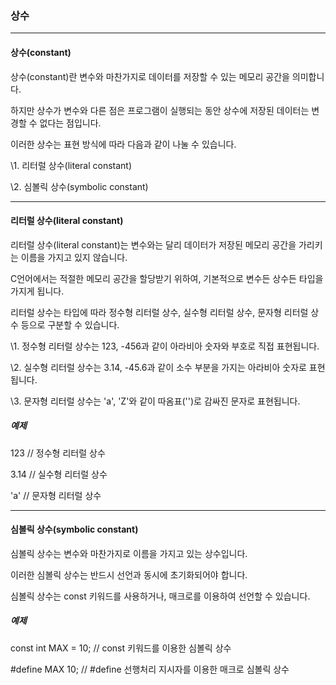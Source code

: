 ### 상수

------

#### 상수(constant)

상수(constant)란 변수와 마찬가지로 데이터를 저장할 수 있는 메모리 공간을 의미합니다.

하지만 상수가 변수와 다른 점은 프로그램이 실행되는 동안 상수에 저장된 데이터는 변경할 수 없다는 점입니다.

 

이러한 상수는 표현 방식에 따라 다음과 같이 나눌 수 있습니다.

 

\1. 리터럴 상수(literal constant)

\2. 심볼릭 상수(symbolic constant)

------

#### 리터럴 상수(literal constant)

리터럴 상수(literal constant)는 변수와는 달리 데이터가 저장된 메모리 공간을 가리키는 이름을 가지고 있지 않습니다.

C언어에서는 적절한 메모리 공간을 할당받기 위하여, 기본적으로 변수든 상수든 타입을 가지게 됩니다.

 

리터럴 상수는 타입에 따라 정수형 리터럴 상수, 실수형 리터럴 상수, 문자형 리터럴 상수 등으로 구분할 수 있습니다.

 

\1. 정수형 리터럴 상수는 123, -456과 같이 아라비아 숫자와 부호로 직접 표현됩니다.

\2. 실수형 리터럴 상수는 3.14, -45.6과 같이 소수 부분을 가지는 아라비아 숫자로 표현됩니다.

\3. 문자형 리터럴 상수는 'a', 'Z'와 같이 따옴표('')로 감싸진 문자로 표현됩니다.

 

##### 예제

123 // 정수형 리터럴 상수

3.14 // 실수형 리터럴 상수

'a' // 문자형 리터럴 상수

------

#### 심볼릭 상수(symbolic constant)

심볼릭 상수는 변수와 마찬가지로 이름을 가지고 있는 상수입니다.

이러한 심볼릭 상수는 반드시 선언과 동시에 초기화되어야 합니다.

심볼릭 상수는 const 키워드를 사용하거나, 매크로를 이용하여 선언할 수 있습니다.

 

##### 예제

const int MAX = 10; // const 키워드를 이용한 심볼릭 상수

\#define MAX 10;   // #define 선행처리 지시자를 이용한 매크로 심볼릭 상수